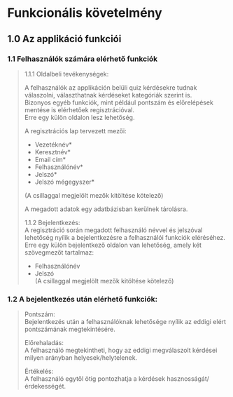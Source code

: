 # Funkcionális követelmény
## 1.0 Az applikáció funkciói

### 1.1 Felhasználók számára elérhető funkciók

> 1.1.1 Oldalbeli tevékenységek: <br>
> 
> A felhasználók az applikáción belüli quiz kérdésekre tudnak válaszolni, választhatnak kérdéseket kategóriák szerint is. <br>
> Bizonyos egyéb funkciók, mint például pontszám és előrelépések mentése is elérhetőek regisztrációval. <br>
> Erre egy külön oldalon lesz lehetőség. <br>
> 
>
> A regisztrációs lap tervezett mezői: <br>
> - Vezetéknév*
> - Keresztnév*
> - Email cím*
> - Felhasználónév*
> - Jelszó*
> - Jelszó mégegyszer*
> 
> (A csillaggal megjelölt mezők kitöltése kötelező) <br>
> 
> A megadott adatok egy adatbázisban kerülnek tárolásra.  <br>
> 
>
> 1.1.2 Bejelentkezés: <br>
> A regisztráció során megadott felhasználó névvel és jelszóval lehetőség nyílik a bejelentkezésre a felhasználói funkciók eléréséhez.
> Erre egy külön bejelentkező oldalon van lehetőség, amely két szövegmezőt tartalmaz: <br>
> 
> - Felhasználónév <br>
> - Jelszó <br>
> (A csillaggal megjelölt mezők kitöltése kötelező) <br>
> 
### 1.2	A bejelentkezés után elérhető funkciók: <br>
> Pontszám: <br>
> Bejelentkezés után a felhasználóknak lehetősége nyílik az eddigi elért pontszámának megtekintésére. <br>
> 
> Előrehaladás: <br>
> A felhasználó megtekintheti, hogy az eddigi megválaszolt kérdései milyen arányban helyesek/helytelenek. <br>
> 
> Értékelés: <br>
> A felhasználó egytől ötig pontozhatja a kérdések hasznosságát/ érdekességét. <br>
> 
